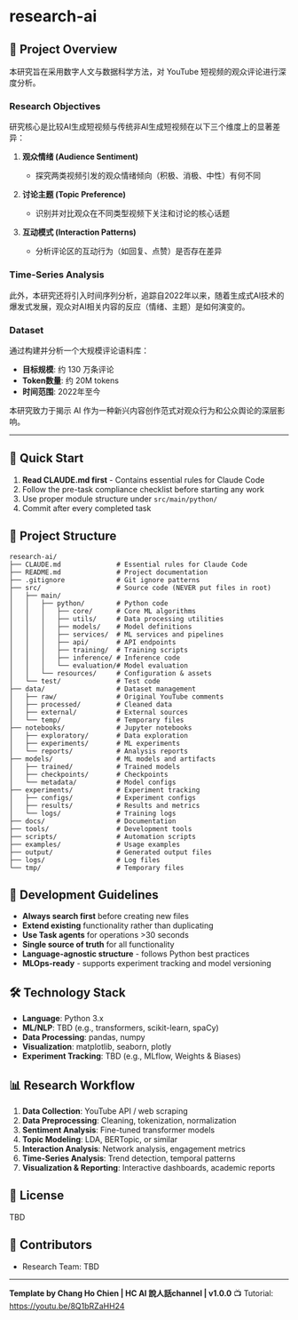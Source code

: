 # research-ai

## 🎯 Project Overview

本研究旨在采用数字人文与数据科学方法，对 YouTube 短视频的观众评论进行深度分析。

### Research Objectives

研究核心是比较AI生成短视频与传统非AI生成短视频在以下三个维度上的显著差异：

1. **观众情绪 (Audience Sentiment)**
   - 探究两类视频引发的观众情绪倾向（积极、消极、中性）有何不同

2. **讨论主题 (Topic Preference)**
   - 识别并对比观众在不同类型视频下关注和讨论的核心话题

3. **互动模式 (Interaction Patterns)**
   - 分析评论区的互动行为（如回复、点赞）是否存在差异

### Time-Series Analysis

此外，本研究还将引入时间序列分析，追踪自2022年以来，随着生成式AI技术的爆发式发展，观众对AI相关内容的反应（情绪、主题）是如何演变的。

### Dataset

通过构建并分析一个大规模评论语料库：
- **目标规模**: 约 130 万条评论
- **Token数量**: 约 20M tokens
- **时间范围**: 2022年至今

本研究致力于揭示 AI 作为一种新兴内容创作范式对观众行为和公众舆论的深层影响。

---

## 🚀 Quick Start

1. **Read CLAUDE.md first** - Contains essential rules for Claude Code
2. Follow the pre-task compliance checklist before starting any work
3. Use proper module structure under `src/main/python/`
4. Commit after every completed task

## 📁 Project Structure

```
research-ai/
├── CLAUDE.md              # Essential rules for Claude Code
├── README.md              # Project documentation
├── .gitignore             # Git ignore patterns
├── src/                   # Source code (NEVER put files in root)
│   ├── main/
│   │   ├── python/        # Python code
│   │   │   ├── core/      # Core ML algorithms
│   │   │   ├── utils/     # Data processing utilities
│   │   │   ├── models/    # Model definitions
│   │   │   ├── services/  # ML services and pipelines
│   │   │   ├── api/       # API endpoints
│   │   │   ├── training/  # Training scripts
│   │   │   ├── inference/ # Inference code
│   │   │   └── evaluation/# Model evaluation
│   │   └── resources/     # Configuration & assets
│   └── test/              # Test code
├── data/                  # Dataset management
│   ├── raw/               # Original YouTube comments
│   ├── processed/         # Cleaned data
│   ├── external/          # External sources
│   └── temp/              # Temporary files
├── notebooks/             # Jupyter notebooks
│   ├── exploratory/       # Data exploration
│   ├── experiments/       # ML experiments
│   └── reports/           # Analysis reports
├── models/                # ML models and artifacts
│   ├── trained/           # Trained models
│   ├── checkpoints/       # Checkpoints
│   └── metadata/          # Model configs
├── experiments/           # Experiment tracking
│   ├── configs/           # Experiment configs
│   ├── results/           # Results and metrics
│   └── logs/              # Training logs
├── docs/                  # Documentation
├── tools/                 # Development tools
├── scripts/               # Automation scripts
├── examples/              # Usage examples
├── output/                # Generated output files
├── logs/                  # Log files
└── tmp/                   # Temporary files
```

## 🔧 Development Guidelines

- **Always search first** before creating new files
- **Extend existing** functionality rather than duplicating
- **Use Task agents** for operations >30 seconds
- **Single source of truth** for all functionality
- **Language-agnostic structure** - follows Python best practices
- **MLOps-ready** - supports experiment tracking and model versioning

## 🛠️ Technology Stack

- **Language**: Python 3.x
- **ML/NLP**: TBD (e.g., transformers, scikit-learn, spaCy)
- **Data Processing**: pandas, numpy
- **Visualization**: matplotlib, seaborn, plotly
- **Experiment Tracking**: TBD (e.g., MLflow, Weights & Biases)

## 📊 Research Workflow

1. **Data Collection**: YouTube API / web scraping
2. **Data Preprocessing**: Cleaning, tokenization, normalization
3. **Sentiment Analysis**: Fine-tuned transformer models
4. **Topic Modeling**: LDA, BERTopic, or similar
5. **Interaction Analysis**: Network analysis, engagement metrics
6. **Time-Series Analysis**: Trend detection, temporal patterns
7. **Visualization & Reporting**: Interactive dashboards, academic reports

## 📝 License

TBD

## 👥 Contributors

- Research Team: TBD

---

**Template by Chang Ho Chien | HC AI 說人話channel | v1.0.0**
📺 Tutorial: https://youtu.be/8Q1bRZaHH24
